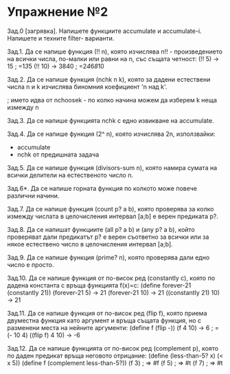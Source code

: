 # Упражнение №2
Зад.0 [загрявка]. Напишете функциите accumulate и accumulate-i. Напишете и техните filter- варианти.

Зад.1. Да се напише функция (!! n), която изчислява n!! - произведението на всички числа, по-малки или равни на n, със същата четност:
(!! 5) -> 15    ; =1*3*5
(!! 10) -> 3840 ; =2*4*6*8*10

Зад.2. Да се напише функция (nchk n k), която за дадени естествени числа n и k изчислява биномния коефициент 'n над k'.

; името идва от nchoosek - по колко начина можем да изберем k неща измежду n

Зад.3. Да се напише функцията nchk с едно извикване на accumulate.

Зад.4. Да се напише функция (2^ n), която изчислява 2n, използвайки:
- accumulate
- nchk от предишната задача

Зад.5. Да се напише функция (divisors-sum n), която намира сумата на всички делители на естественото число n.

Зад.6*. Да се напише горната функция по колкото може повече различни начини.

Зад.7. Да се напише функция (count p? a b), която проверява за колко измежду числата в целочисления интервал [a;b] е верен предиката p?.

Зад.8. Да се напишат функциите (all p? a b) и (any p? a b), който проверяват дали предикатът p? е верен съответно за всички или за някое естествено число в целочисления интервал [a;b].

Зад.9. Да се напише функция (prime? n), която проверява дали едно число е просто.

Зад.10. Да се напише функция от по-висок ред (constantly c), която по дадена константа c връща функцията f(x)=c:
(define forever-21 (constantly 21))
(forever-21 5) -> 21
(forever-21 10) -> 21
((constantly 21) 10) -> 21

Зад.11. Да се напише функция от по-висок ред (flip f), която приема двуместна функция като аргумент и връща същата функция, но с разменени места на нейните аргументи:
(define f (flip -))
(f 4 10) -> 6          ; = (- 10 4)
((flip f) 4 10) -> -6

Зад.12. Да се напише функцията от по-висок ред (complement p), която по даден предикат връща неговото отрицание:
(define (less-than-5? x) (< x 5))
(define f (complement less-than-5?))
(f 3) ; => #f
(f 5) ; => #t
(f 7) ; => #t
